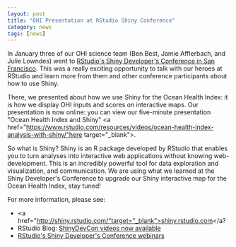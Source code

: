 ```yaml
---
layout: post
title: "OHI Presentation at RStudio Shiny Conference"
category: news
tags: [news]
---
```


In January three of our OHI science team (Ben Best, Jamie Afflerbach, and Julie Lowndes) went to <a href="https://www.rstudio.com/resources/webinars/shiny-developer-conference/" target="blank">RStudio's Shiny Developer's Conference in San Francisco</a>. This was a really exciting opportunity to talk with our heroes at RStudio and learn more from them and other conference participants about how to use Shiny. 

There, we presented about how we use Shiny for the Ocean Health Index: it is how we display OHI inputs and scores on interactive maps. Our presentation is now online: you can view our five-minute presentation "Ocean Health Index and Shiny" <a href="https://www.rstudio.com/resources/videos/ocean-health-index-analysis-with-shiny/"here</a> target="_blank">. 

So what is Shiny? Shiny is an R package developed by RStudio that enables you to turn analyses into interactive web applications without knowing web-development. This is an incredibly powerful tool for data exploration and visualization, and communication. We are using what we learned at the Shiny Developer's Conference to upgrade our Shiny interactive map for the Ocean Health Index, stay tuned!

For more information, please see: 

- <a href="http://shiny.rstudio.com/"target="_blank">shiny.rstudio.com</a?
- RStudio Blog: <a href="https://blog.rstudio.org/2016/05/05/shinydevcon-videos-now-available/" target="_blank">
ShinyDevCon videos now available</a>
- <a href="https://www.rstudio.com/resources/webinars/shiny-developer-conference/" target="blank">RStudio's Shiny Developer's Conference webinars</a>

